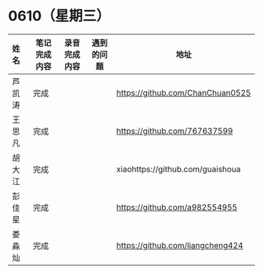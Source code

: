 # 0610（星期三）

| 姓名   | 笔记完成内容                                                 | 录音完成内容 | 遇到的问题                                         | 地址                                                 |
| :----- | ------------------------------------------------------------ | ------------ | -------------------------------------------------- | ---------------------------------------------------- |
| 芦凯涛  |完成 | || https://github.com/ChanChuan0525|
| 王思凡 |完成| | |      https://github.com/767637599                                               
| 胡大江| 完成|| | xiaohttps://github.com/guaishoua                                                 |
| 彭佳星 | 完成||| https://github.com/a982554955                                          |
| 娄淼灿|完成|||       https://github.com/liangcheng424   
